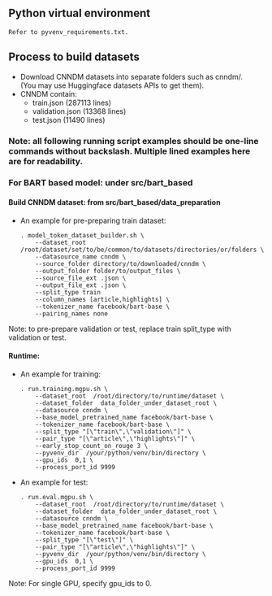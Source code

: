 ## Python virtual environment
    Refer to pyvenv_requirements.txt.


## Process to build datasets
- Download CNNDM datasets into separate folders such as cnndm/.<br>
  (You may use Huggingface datasets APIs to get them).
- CNNDM contain:
    - train.json (287113 lines)
    - validation.json (13368 lines)
    - test.json (11490 lines)


### Note: all following running script examples should be one-line commands without backslash. Multiple lined examples here are for readability.

### For BART based model: under src/bart_based
#### Build CNNDM dataset: from src/bart_based/data_preparation
- An example for pre-preparing train dataset:
    ```
    . model_token_dataset_builder.sh \
        --dataset_root /root/dataset/set/to/be/common/to/datasets/directories/or/folders \
        --datasource_name cnndm \
        --source_folder directory/to/downloaded/cnndm \
        --output_folder folder/to/output_files \
        --source_file_ext .json \
        --output_file_ext .json \
        --split_type train
        --column_names [article,highlights] \
        --tokenizer_name facebook/bart-base \
        --pairing_names none
    ```
Note: to pre-prepare validation or test, replace train split_type with validation or test.

#### Runtime:
- An example for training:
    ```
    . run.training.mgpu.sh \
        --dataset_root  /root/directory/to/runtime/dataset \
        --dataset_folder  data_folder_under_dataset_root \
        --datasource cnndm \
        --base_model_pretrained_name facebook/bart-base \
        --tokenizer_name facebook/bart-base \
        --split_type "[\"train\",\"validation\"]" \
        --pair_type "[\"article\",\"highlights\"]" \
        --early_stop_count_on_rouge 3 \
        --pyvenv_dir  /your/python/venv/bin/directory \
        --gpu_ids  0,1 \
        --process_port_id 9999
    ```
- An example for test:
    ```
    . run.eval.mgpu.sh \
        --dataset_root  /root/directory/to/runtime/dataset \
        --dataset_folder  data_folder_under_dataset_root \
        --datasource cnndm \
        --base_model_pretrained_name facebook/bart-base \
        --tokenizer_name facebook/bart-base \
        --split_type "[\"test\"]" \
        --pair_type "[\"article\",\"highlights\"]" \
        --pyvenv_dir  /your/python/venv/bin/directory \
        --gpu_ids  0,1 \
        --process_port_id 9999

    ```
Note: For single GPU, specify gpu_ids to 0.
